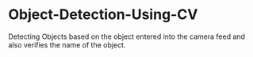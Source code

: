 # Object-Detection-Using-CV
Detecting Objects based on the object entered into the camera feed and also verifies the name of the object.
